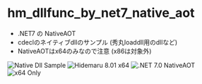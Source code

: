 # hm_dllfunc_by_net7_native_aot

- .NET7 の NativeAOT
- cdeclのネイティブdllのサンプル (秀丸loaddll用のdllなど)
- NativeAOTはx64のみなので注意 (x86は対象外)

![Native Dll Sample](https://img.shields.io/badge/Native_Dll-Sample-6479ff.svg)
![Hidemaru 8.01 x64](https://img.shields.io/badge/Hidemaru_v8.01-x64_only-6479ff.svg)
![.NET 7.0 NativeAOT](https://img.shields.io/badge/.NET_v7.0-NativeAOT-6479ff.svg)
![x64 Only](https://img.shields.io/badge/x64-only-6479ff.svg)

